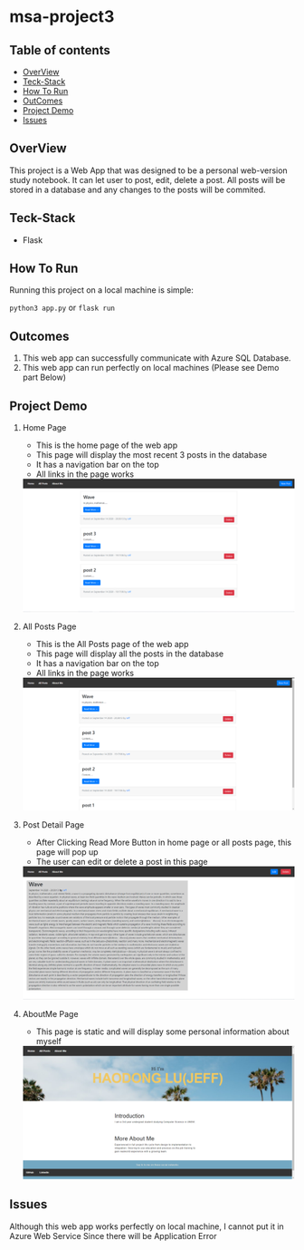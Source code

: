 # msa-project3

## Table of contents
* [OverView](#OverView)
* [Teck-Stack](#Teck-Stack)
* [How To Run](#How-To-Run)
* [OutComes](#Outcomes)
* [Project Demo](#Project-Demo)
* [Issues](#Issues)

## OverView
This project is a Web App that was designed to be a personal web-version study notebook. It can let user to post, edit, delete a post. All posts will be stored in a database and any changes to the posts will be commited.

## Teck-Stack
- Flask

## How To Run
Running this project on a local machine is simple: 

`python3 app.py` or `flask run`

## Outcomes
1. This web app can successfully communicate with Azure SQL Database.
2. This web app can run perfectly on local machines (Please see Demo part Below)

## Project Demo
1. Home Page
    - This is the home page of the web app
    - This page will display the most recent 3 posts in the database
    - It has a navigation bar on the top
    - All links in the page works

    <img src="https://github.com/jeff024/msa-project3/blob/master/imgs/home.PNG" width="500">
2. All Posts Page
    - This is the All Posts page of the web app
    - This page will display all the posts in the database
    - It has a navigation bar on the top
    - All links in the page works

    <img src="https://github.com/jeff024/msa-project3/blob/master/imgs/all.PNG" width="500">

3. Post Detail Page
    - After Clicking Read More Button in home page or all  posts page, this page will pop up
    - The user can edit or delete a post in this page

    <img src="https://github.com/jeff024/msa-project3/blob/master/imgs/detail.PNG" width="500">

4. AboutMe Page
    - This page is static and will display some personal information about myself

    <img src="https://github.com/jeff024/msa-project3/blob/master/imgs/aboutme.PNG" width="500">

## Issues
Although this web app works perfectly on local machine, I cannot put it in Azure Web Service Since there will be Application Error